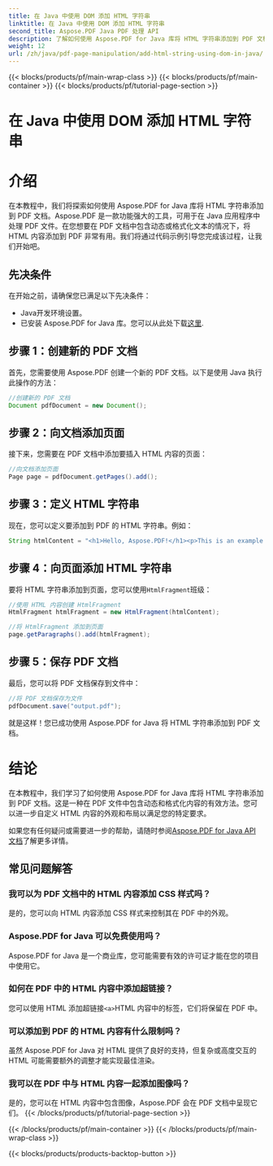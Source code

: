 ```yaml
---
title: 在 Java 中使用 DOM 添加 HTML 字符串
linktitle: 在 Java 中使用 DOM 添加 HTML 字符串
second_title: Aspose.PDF Java PDF 处理 API
description: 了解如何使用 Aspose.PDF for Java 库将 HTML 字符串添加到 PDF 文档。本分步指南将通过源代码示例向您展示该过程。
weight: 12
url: /zh/java/pdf-page-manipulation/add-html-string-using-dom-in-java/
---
```


{{< blocks/products/pf/main-wrap-class >}}
{{< blocks/products/pf/main-container >}}
{{< blocks/products/pf/tutorial-page-section >}}

# 在 Java 中使用 DOM 添加 HTML 字符串


# 介绍
在本教程中，我们将探索如何使用 Aspose.PDF for Java 库将 HTML 字符串添加到 PDF 文档。Aspose.PDF 是一款功能强大的工具，可用于在 Java 应用程序中处理 PDF 文件。在您想要在 PDF 文档中包含动态或格式化文本的情况下，将 HTML 内容添加到 PDF 非常有用。我们将通过代码示例引导您完成该过程，让我们开始吧。

## 先决条件
在开始之前，请确保您已满足以下先决条件：
- Java开发环境设置。
- 已安装 Aspose.PDF for Java 库。您可以从此处下载[这里](https://releases.aspose.com/pdf/java/).

## 步骤 1：创建新的 PDF 文档
首先，您需要使用 Aspose.PDF 创建一个新的 PDF 文档。以下是使用 Java 执行此操作的方法：

```java
//创建新的 PDF 文档
Document pdfDocument = new Document();
```

## 步骤 2：向文档添加页面
接下来，您需要在 PDF 文档中添加要插入 HTML 内容的页面：

```java
//向文档添加页面
Page page = pdfDocument.getPages().add();
```

## 步骤 3：定义 HTML 字符串
现在，您可以定义要添加到 PDF 的 HTML 字符串。例如：

```java
String htmlContent = "<h1>Hello, Aspose.PDF!</h1><p>This is an example of adding HTML content to a PDF document.</p>";
```

## 步骤 4：向页面添加 HTML 字符串
要将 HTML 字符串添加到页面，您可以使用`HtmlFragment`班级：

```java
//使用 HTML 内容创建 HtmlFragment
HtmlFragment htmlFragment = new HtmlFragment(htmlContent);

//将 HtmlFragment 添加到页面
page.getParagraphs().add(htmlFragment);
```

## 步骤 5：保存 PDF 文档
最后，您可以将 PDF 文档保存到文件中：

```java
//将 PDF 文档保存为文件
pdfDocument.save("output.pdf");
```

就是这样！您已成功使用 Aspose.PDF for Java 将 HTML 字符串添加到 PDF 文档。

# 结论
在本教程中，我们学习了如何使用 Aspose.PDF for Java 库将 HTML 字符串添加到 PDF 文档。这是一种在 PDF 文件中包含动态和格式化内容的有效方法。您可以进一步自定义 HTML 内容的外观和布局以满足您的特定要求。

如果您有任何疑问或需要进一步的帮助，请随时参阅[Aspose.PDF for Java API 文档](https://reference.aspose.com/pdf/java/)了解更多详情。

## 常见问题解答

### 我可以为 PDF 文档中的 HTML 内容添加 CSS 样式吗？
   是的，您可以向 HTML 内容添加 CSS 样式来控制其在 PDF 中的外观。

### Aspose.PDF for Java 可以免费使用吗？
   Aspose.PDF for Java 是一个商业库，您可能需要有效的许可证才能在您的项目中使用它。

### 如何在 PDF 中的 HTML 内容中添加超链接？
   您可以使用 HTML 添加超链接`<a>`HTML 内容中的标签，它们将保留在 PDF 中。

### 可以添加到 PDF 的 HTML 内容有什么限制吗？
   虽然 Aspose.PDF for Java 对 HTML 提供了良好的支持，但复杂或高度交互的 HTML 可能需要额外的调整才能实现最佳渲染。

### 我可以在 PDF 中与 HTML 内容一起添加图像吗？
   是的，您可以在 HTML 内容中包含图像，Aspose.PDF 会在 PDF 文档中呈现它们。
{{< /blocks/products/pf/tutorial-page-section >}}

{{< /blocks/products/pf/main-container >}}
{{< /blocks/products/pf/main-wrap-class >}}

{{< blocks/products/products-backtop-button >}}
